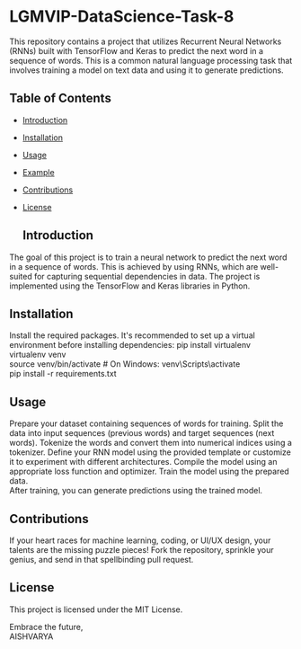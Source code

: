 # LGMVIP-DataScience-Task-8
This repository contains a project that utilizes Recurrent Neural Networks (RNNs) built with TensorFlow and Keras to predict the next word in a sequence of words. This is a common natural language processing task that involves training a model on text data and using it to generate predictions.

## Table of Contents

- [Introduction](#introduction)
- [Installation](#installation)
- [Usage](#usage)
- [Example](#example)
- [Contributions](#contributions)
- [License](#license)

  ## Introduction

The goal of this project is to train a neural network to predict the next word in a sequence of words. This is achieved by using RNNs, which are well-suited for capturing sequential dependencies in data. The project is implemented using the TensorFlow and Keras libraries in Python.   

## Installation  
Install the required packages. It's recommended to set up a virtual environment before installing dependencies:
pip install virtualenv  
virtualenv venv  
source venv/bin/activate  # On Windows: venv\Scripts\activate  
pip install -r requirements.txt    

## Usage
Prepare your dataset containing sequences of words for training. Split the data into input sequences (previous words) and target sequences (next words).
Tokenize the words and convert them into numerical indices using a tokenizer.
Define your RNN model using the provided template or customize it to experiment with different architectures.
Compile the model using an appropriate loss function and optimizer.
Train the model using the prepared data.  
After training, you can generate predictions using the trained model.  

## Contributions
If your heart races for machine learning, coding, or UI/UX design, your talents are the missing puzzle pieces! Fork the repository, sprinkle your genius, and send in that spellbinding pull request.

## License
This project is licensed under the MIT License.

Embrace the future,  
AISHVARYA
